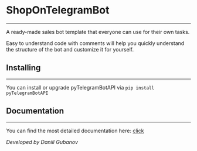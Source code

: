 # ShopOnTelegramBot
---
A ready-made sales bot template that everyone can use for their own tasks. 
  
Easy to understand code with comments will help you quickly understand the structure of the bot and customize it for yourself.

## Installing
---
You can install or upgrade pyTelegramBotAPI via
`pip install pyTelegramBotAPI`

## Documentation
---
You can find the most detailed documentation here: [click](https://pypi.org/project/pyTelegramBotAPI/)

*Developed by Daniil Gubanov*
